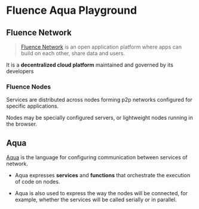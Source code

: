 # Fluence Aqua Playground
## Fluence Network
> [Fluence Network](https://fluence.network/) is an open application platform where apps can build on each other, share data and users.

It is a **decentralized cloud platform** maintained and governed by its developers

### Fluence Nodes
Services are distributed across nodes forming p2p networks configured for specific applications.

Nodes may be specially configured servers, or lightweight nodes running in the browser.

## Aqua
[Aqua](https://doc.fluence.dev/aqua-book/) is the language for configuring communication between services of network.

* Aqua expresses **services** and **functions** that orchestrate the execution of code on nodes.

* Aqua is also used to express the way the nodes will be connected, for example, whether the services will be called serially or in parallel.

